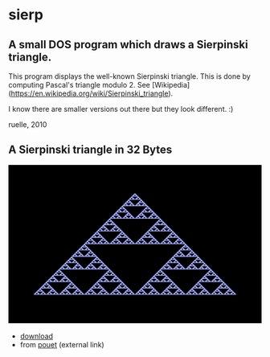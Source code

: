 # sierp

## A small DOS program which draws a Sierpinski triangle.

This program displays the well-known Sierpinski triangle. This is done by
computing Pascal's triangle modulo 2. See [Wikipedia]
(https://en.wikipedia.org/wiki/Sierpinski_triangle).

I know there are smaller versions out there but they look different. :)

ruelle, 2010

## A Sierpinski triangle in 32 Bytes
![Screenshot](sierp.png)

* [download](https://github.com/doctor-rd/sierp/releases)
* from [pouet](https://pouet.net/prod.php?which=56064) (external link)
